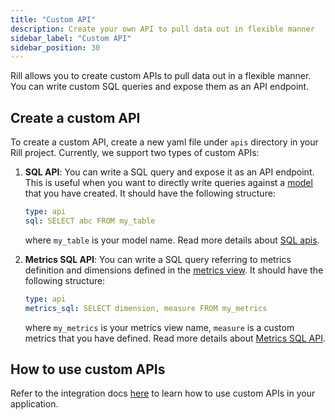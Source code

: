 ```yaml
---
title: "Custom API"
description: Create your own API to pull data out in flexible manner 
sidebar_label: "Custom API"
sidebar_position: 30
---
```


Rill allows you to create custom APIs to pull data out in a flexible manner. You can write custom SQL queries and expose them as an API endpoint.

## Create a custom API

To create a custom API, create a new yaml file under `apis` directory in your Rill project. Currently, 
we support two types of custom APIs:

1. **SQL API**: You can write a SQL query and expose it as an API endpoint. This is useful when you want to directly 
    write queries against a [model](/build/models/models.md) that you have created. It should have the following structure:
    
    ```yaml
    type: api
    sql: SELECT abc FROM my_table
    ```
    where `my_table` is your model name. Read more details about [SQL apis](./sql-api.md).

2. **Metrics SQL API**: You can write a SQL query referring to metrics definition and dimensions defined in the [metrics view](/build/dashboards/dashboards.md). 
It should have the following structure:
    
    ```yaml
    type: api
    metrics_sql: SELECT dimension, measure FROM my_metrics
    ```
    where `my_metrics` is your metrics view name, `measure` is a custom metrics that you have defined. 
    Read more details about [Metrics SQL API](./metrics-sql-api.md).

## How to use custom APIs
Refer to the integration docs [here](/integrate/custom-api.md) to learn how to use custom APIs in your application.
